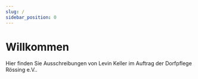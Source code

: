 ```yaml
---
slug: /
sidebar_position: 0
---
```


# Willkommen

Hier finden Sie Ausschreibungen von Levin Keller im Auftrag der Dorfpflege
Rössing e.V..
